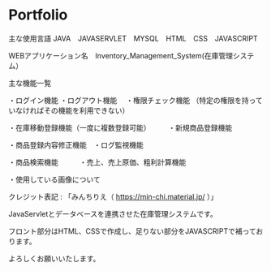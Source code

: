 # Portfolio

主な使用言語 JAVA　JAVASERVLET　MYSQL　HTML　CSS　JAVASCRIPT

WEBアプリケーション名　Inventory_Management_System(在庫管理システム）

主な機能一覧

・ログイン機能 ・ログアウト機能　 ・権限チェック機能 （特定の権限を持っていなければその機能を利用できない）

・在庫移動登録機能（一度に複数登録可能）　　　・新規商品登録機能

・商品登録内容修正機能　・ログ監視機能

・商品検索機能　　　・売上、売上原価、粗利計算機能

・使用している画像について 


クレジット表記 : 「みんちりえ（ https://min-chi.material.jp/ ）」

JavaServletとデータベースを連携させた在庫管理システムです。

フロント部分はHTML、CSSで作成し、足りない部分をJAVASCRIPTで補っております。

よろしくお願いいたします。
